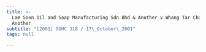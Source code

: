 ```yaml
---
title: >-
  Lam Soon Oil and Soap Manufacturing Sdn Bhd & Another v Whang Tar Choung &
  Another
subtitle: "[2001] SGHC 318 / 17\_October\_2001"
tags: null

---
```



